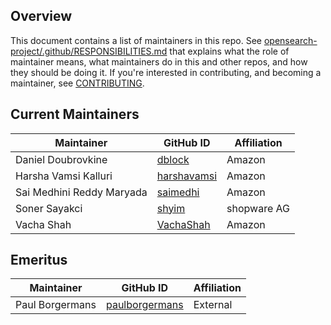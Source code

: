 ## Overview

This document contains a list of maintainers in this repo. See [opensearch-project/.github/RESPONSIBILITIES.md](https://github.com/opensearch-project/.github/blob/main/RESPONSIBILITIES.md#maintainer-responsibilities) that explains what the role of maintainer means, what maintainers do in this and other repos, and how they should be doing it. If you're interested in contributing, and becoming a maintainer, see [CONTRIBUTING](CONTRIBUTING.md).

## Current Maintainers

| Maintainer                | GitHub ID                                     | Affiliation |
| ------------------------- | --------------------------------------------- | ----------- |
| Daniel Doubrovkine        | [dblock](https://github.com/dblock)           | Amazon      |
| Harsha Vamsi Kalluri      | [harshavamsi](https://github.com/harshavamsi) | Amazon      |
| Sai Medhini Reddy Maryada | [saimedhi](https://github.com/saimedhi)       | Amazon      |
| Soner Sayakci             | [shyim](https://github.com/shyim)             | shopware AG |
| Vacha Shah                | [VachaShah](https://github.com/VachaShah)     | Amazon      |

## Emeritus

| Maintainer      | GitHub ID                                           | Affiliation |
| --------------- | --------------------------------------------------- | ----------- |
| Paul Borgermans | [paulborgermans](https://github.com/paulborgermans) | External    |
